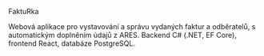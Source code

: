 FaktuRka

Webová aplikace pro vystavování a správu vydaných faktur a odběratelů, s automatickým doplněním údajů z ARES. Backend C# (.NET, EF Core), frontend React, databáze PostgreSQL.
